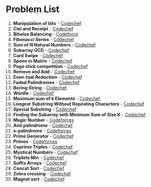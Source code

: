 # Problem List

1. **Manipulation of bits** - [Codechef](https://www.codechef.com/practice/course/bit-manipulation/BITMF/problems/BITMEDU4)
2. **Ciel and Receipt** - [Codechef](https://www.codechef.com/practice/course/bit-manipulation/BITMF/problems/CIELRCPT)
3. **Bitwise Balancing** - [Codeforce](https://codeforces.com/problemset/problem/2020/C)
4. **Fibonacci Series** - [Codechef](https://www.codechef.com/learn/course/recursion/LRECUR01/problems/RECUR05)
5. **Sum of N Natural Numbers** - [Codechef](https://www.codechef.com/learn/course/recursion/LRECUR01/problems/RECUR02)
6. **Subarray GCD** - [Codechef](https://www.codechef.com/problems/SUBGCD)
7. **Card Swipe** - [Codechef](https://www.codechef.com/problems/CARDSWIPE)
8. **Spoon in Matrix** - [Codechef](https://www.codechef.com/problems/SPOON)
9. **Pogo stick competition** - [Codechef](https://www.codechef.com/problems/POGOSTCK)
10. **Remove and Add** - [Codechef](https://www.codechef.com/problems/REMOVEADD)
11. **Even-tual Reduction** - [Codechef](https://www.codechef.com/practice/course/1-star-difficulty-problems/DIFF1200/problems/EVENTUAL)
12. **Faded Palindromes** - [Codechef](https://www.codechef.com/problems/LEXOPAL)
13. **Boring String** - [Codechef](https://www.codechef.com/problems/BORSTR)
14. **Wordle** - [Codechef](https://www.codechef.com/problems/WORDLE)
15. **Maximum sum of k Elements** - [Codechef](https://www.codechef.com/practice/course/two-pointers/SLIDINGWINDO/problems/SLDW0102)
16. **Longest Substring Without Repeating Characters** - [Codechef](https://www.codechef.com/practice/course/two-pointers/SLIDINGWINDO/problems/SLDW0103)
17. **Special Substring** - [Codechef](https://www.codechef.com/practice/course/two-pointers/SLIDINGWINDO/problems/SLDW0104)
18. **Finding the Subarray with Minimum Sum of Size K** - [Codechef](https://www.codechef.com/practice/course/two-pointers/SLIDINGWINDO/problems/SLDW0105)
19. **Magic Number** - [Codeforces](https://codeforces.com/problemset/problem/320/A)
20. **Anti palindrome** - [Codechef](https://www.codechef.com/practice/course/2-star-difficulty-problems/DIFF1500/problems/ANTIPALINDR)
21. **s-palindrome** - [Codeforces](https://codeforces.com/problemset/problem/691/B)
22. **Prime Generator** - [Codechef](https://www.codechef.com/practice/course/1-star-difficulty-problems/DIFF1200/problems/PRIME1)
23. **Primes** - [Codeforces](https://codeforces.com/problemset/gymProblem/102267/B)
24. **Coprime Triples** - [Codechef](https://www.codechef.com/problems/COPRIME3)
25. **Mystical Numbers** - [Codechef](https://www.codechef.com/practice/course/prefix-sums/PREFIXSUMS/problems/XORGAND)
26. **Triplets Min** - [Codechef](https://www.codechef.com/practice/course/prefix-sums/PREFIXSUMS/problems/TRIPLETMIN)
27. **Suffix Arrays** - [Codechef](https://www.codechef.com/practice/course/prefix-sums/PREFIXSUMS/problems/PREFPRO5)
28. **Concat Sort** - [Codechef](https://www.codechef.com/practice/course/3-star-difficulty-problems/DIFF1700/problems/CONCATSORT)
29. **Zebra crossing** - [Codechef](https://www.codechef.com/practice/course/3-star-difficulty-problems/DIFF1700/problems/ZEBRA)
30. **Magnet sort** - [Codechef](https://www.codechef.com/practice/course/4-star-difficulty-problems/DIFF1900/problems/MAGNETSORT)
